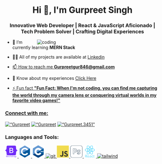 <h1 align="center">Hi 👋, I'm Gurpreet Singh</h1>
<h3 align="center">Innovative Web Developer | React & JavaScript Aficionado | Tech Problem Solver | Crafting Digital Experiences</h3>

 <img align="right" width="400px" alt="coding" src="https://camo.githubusercontent.com/7de37139d0b4c1ce40865e799b446c0e963a3dd8fb68d239707237c40604fa3d/68747470733a2f2f63646e2e6472696262626c652e636f6d2f75736572732f3733303730332f73637265656e73686f74732f363538313234332f6176656e746f2e676966">

- 🌱 I’m currently learning **MERN Stack**

- 👨‍💻 All of my projects are available at <a href="https://www.linkedin.com/in/gurpreet-singh-139b57280?utm_source=share&utm_campaign=share_via&utm_content=profile&utm_medium=android_app](https://www.linkedin.com/in/gurpreet-singh-139b57280?utm_source=share&utm_campaign=share_via&utm_content=profile&utm_medium=android_app" alt="click">Linkedin

- 📫 How to reach me **Gurpreetgur846@gmail.com**

- 🚩 Know about my experiences  <a href="https://drive.google.com/file/d/1O-BxwZJlCMnxs3mJeoEOOGGew-8IFrko/view?usp=drive_link" alt="click">Click Here

- ⚡ Fun fact **"Fun Fact: When I'm not coding, you can find me capturing the world through my camera lens or conquering virtual worlds in my favorite video games!"**

<h3 align="left">Connect with me:</h3>
<p align="left">
<a href="https://linkedin.com/in/gurpreet singh" target="blank"><img align="center" src="https://raw.githubusercontent.com/rahuldkjain/github-profile-readme-generator/master/src/images/icons/Social/linked-in-alt.svg" alt=“Gurpreet Singh" height="30" width="40" /></a>
<a href="https://fb.com/gurpreet singh" target="blank"><img align="center" src="https://raw.githubusercontent.com/rahuldkjain/github-profile-readme-generator/master/src/images/icons/Social/facebook.svg" alt=“Gurpreet Singh" height="30" width="40" /></a>
<a href="https://instagram.com/gurpreet.3451" target="blank"><img align="center" src="https://raw.githubusercontent.com/rahuldkjain/github-profile-readme-generator/master/src/images/icons/Social/instagram.svg" alt=“Gurpreet.3451" height="30" width="40" /></a>
</p>

<h3 align="left">Languages and Tools:</h3>
<p align="left"> <a href="https://getbootstrap.com" target="_blank" rel="noreferrer"> <img src="https://raw.githubusercontent.com/devicons/devicon/master/icons/bootstrap/bootstrap-plain-wordmark.svg" alt="bootstrap" width="40" height="40"/> </a> <a href="https://www.cprogramming.com/" target="_blank" rel="noreferrer"> <img src="https://raw.githubusercontent.com/devicons/devicon/master/icons/c/c-original.svg" alt="c" width="40" height="40"/> </a> <a href="https://www.w3schools.com/cpp/" target="_blank" rel="noreferrer"> <img src="https://raw.githubusercontent.com/devicons/devicon/master/icons/cplusplus/cplusplus-original.svg" alt="cplusplus" width="40" height="40"/> </a> <a href="https://git-scm.com/" target="_blank" rel="noreferrer"> <img src="https://www.vectorlogo.zone/logos/git-scm/git-scm-icon.svg" alt="git" width="40" height="40"/> </a> <a href="https://developer.mozilla.org/en-US/docs/Web/JavaScript" target="_blank" rel="noreferrer"> <img src="https://raw.githubusercontent.com/devicons/devicon/master/icons/javascript/javascript-original.svg" alt="javascript" width="40" height="40"/> </a> <a href="https://www.photoshop.com/en" target="_blank" rel="noreferrer"> <img src="https://raw.githubusercontent.com/devicons/devicon/master/icons/photoshop/photoshop-line.svg" alt="photoshop" width="40" height="40"/> </a> <a href="https://reactjs.org/" target="_blank" rel="noreferrer"> <img src="https://raw.githubusercontent.com/devicons/devicon/master/icons/react/react-original-wordmark.svg" alt="react" width="40" height="40"/> </a> <a href="https://tailwindcss.com/" target="_blank" rel="noreferrer"> <img src="https://www.vectorlogo.zone/logos/tailwindcss/tailwindcss-icon.svg" alt="tailwind" width="40" height="40"/> </a> </p>


